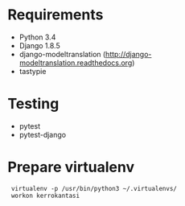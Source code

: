 
# Requirements

 - Python 3.4
 - Django 1.8.5
 - django-modeltranslation (http://django-modeltranslation.readthedocs.org)
 - tastypie

# Testing

 - pytest
 - pytest-django

# Prepare virtualenv

     virtualenv -p /usr/bin/python3 ~/.virtualenvs/
     workon kerrokantasi
